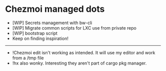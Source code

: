 # Chezmoi managed dots

- [WIP] Secrets management with bw-cli
- [WIP] Migrate common scripts for LXC use from private repo
- [WIP] bootstrap script
- Keep on finding inspiration!
---
- !Chezmoi edit isn't working as intended. It will use my editor and work from a /tmp file
- !hx also wonky. Interesting they aren't part of cargo pkg manager. 

